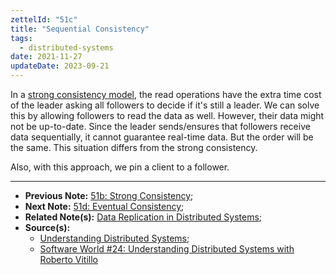 ```yaml
---
zettelId: "51c"
title: "Sequential Consistency"
tags:
  - distributed-systems
date: 2021-11-27
updateDate: 2023-09-21
---
```


In a [strong consistency model](/notes/51b/), the read operations have the extra time cost of the leader asking all followers to decide if it's still a leader. We can solve this by allowing followers to read the data as well. However, their data might not be up-to-date. Since the leader sends/ensures that followers receive data sequentially, it cannot guarantee real-time data. But the order will be the same. This situation differs from the strong consistency.

Also, with this approach, we pin a client to a follower.

---

- **Previous Note:** [51b: Strong Consistency](/notes/51b/);
- **Next Note:** [51d: Eventual Consistency](/notes/51d/);
- **Related Note(s):** [Data Replication in Distributed Systems](/books/data-replication-in-distributed-systems/);
- **Source(s):**
  - [Understanding Distributed Systems](https://understandingdistributed.systems/);
  - [Software World #24: Understanding Distributed Systems with Roberto Vitillo](https://mediations.candost.blog/p/24-understanding-distributed-systems)
